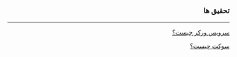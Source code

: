 <div dir="rtl">

### تحقیق ها

---

[سرویس ورکر چیست؟](service-workers)

[سوکت چیست؟](web-sockets)

</div>
